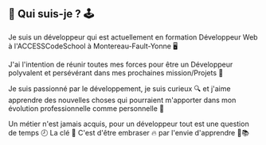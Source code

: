 <img href="https://github.com/celia77940/celia77940/blob/master/fond.jpg" height="600px" widht="800px">

## 🥇 Qui suis-je ? 🕹️

Je suis un développeur qui est actuellement en formation Développeur Web à l'ACCESSCodeSchool à Montereau-Fault-Yonne 🖥️

J'ai l'intention de réunir toutes mes forces pour être un Développeur polyvalent et persévérant dans mes prochaines mission/Projets 💪

Je suis passionné par le développement, je suis curieux 🔍 et j'aime apprendre des nouvelles choses qui pourraient m'apporter dans mon évolution professionnelle comme personnelle 👾

Un métier n'est jamais acquis, pour un développeur tout est une question de temps 🕗 La clé 🔑 C'est d'être embraser 🔥 par l'envie d'apprendre 📄📚
